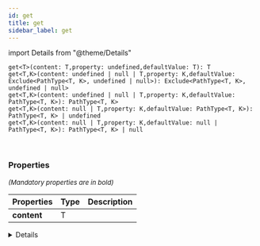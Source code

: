 ```yaml
---
id: get
title: get
sidebar_label: get
---
```


import Details from "@theme/Details"


```tsx
get<T>(content: T,property: undefined,defaultValue: T): T
get<T,K>(content: undefined | null | T,property: K,defaultValue: Exclude<PathType<T, K>, undefined | null>): Exclude<PathType<T, K>, undefined | null>
get<T,K>(content: undefined | null | T,property: K,defaultValue: PathType<T, K>): PathType<T, K>
get<T,K>(content: null | T,property: K,defaultValue: PathType<T, K>): PathType<T, K> | undefined
get<T,K>(content: null | T,property: K,defaultValue: null | PathType<T, K>): PathType<T, K> | null
```
<br/>



### Properties

<font size="2"><i>(Mandatory properties are in bold)</i></font>

| Properties | Type | Description |
| --------- | ---- | ----------- |
| **content** | T |  |


<Details summary={<summary><b>Additional properties for advanced use cases</b></summary>}><div>

| Properties | Type | Description |
| --------- | ---- | ----------- |
| defaultValue | T |  |
| property | undefined |  |


</div></Details>